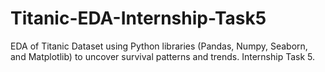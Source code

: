 # Titanic-EDA-Internship-Task5
EDA of Titanic Dataset using Python libraries (Pandas, Numpy, Seaborn, and Matplotlib) to uncover survival patterns and trends. Internship Task 5.
